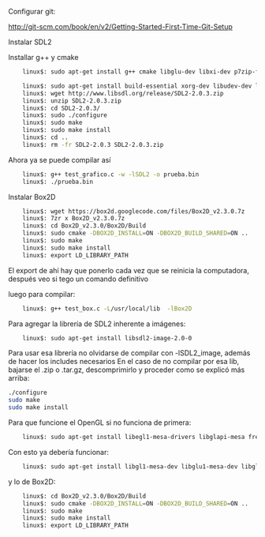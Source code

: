 Configurar git:

http://git-scm.com/book/en/v2/Getting-Started-First-Time-Git-Setup

Instalar SDL2

Installar g++ y cmake

```bash    
    linux$: sudo apt-get install g++ cmake libglu-dev libxi-dev p7zip-full
```



```bash
    linux$: sudo apt-get install build-essential xorg-dev libudev-dev libts-dev libgl1-mesa-dev libglu1-mesa-dev libasound2-dev libpulse-dev libopenal-dev libogg-dev libvorbis-dev libaudiofile-dev libpng12-dev libfreetype6-dev libusb-dev libdbus-1-dev zlib1g-dev libdirectfb-dev 
    linux$: wget http://www.libsdl.org/release/SDL2-2.0.3.zip
	linux$: unzip SDL2-2.0.3.zip
	linux$: cd SDL2-2.0.3/
	linux$: sudo ./configure 
	linux$: sudo make
	linux$: sudo make install
	linux$: cd ..
	linux$: rm -fr SDL2-2.0.3 SDL2-2.0.3.zip 
```


Ahora ya se puede compilar así

```bash    
	linux$: g++ test_grafico.c -w -lSDL2 -o prueba.bin
	linux$: ./prueba.bin
```


Instalar Box2D

```bash
	linux$: wget https://box2d.googlecode.com/files/Box2D_v2.3.0.7z
	linux$: 7zr x Box2D_v2.3.0.7z 
	linux$: cd Box2D_v2.3.0/Box2D/Build
	linux$: sudo cmake -DBOX2D_INSTALL=ON -DBOX2D_BUILD_SHARED=ON ..
	linux$: sudo make
	linux$: sudo make install
	linux$: export LD_LIBRARY_PATH
```

El export de ahí hay que ponerlo cada vez que se reinicia la computadora, después veo si tego un comando definitivo

luego para compilar:

```bash
	linux$: g++ test_box.c -L/usr/local/lib  -lBox2D
```

Para agregar la librería de SDL2 inherente a imágenes:
```bash
	linux$: sudo apt-get install libsdl2-image-2.0-0
```
Para usar esa librería no olvidarse de compilar con -lSDL2_image, además de hacer los includes necesarios
En el caso de no compilar por esa lib, bajarse el .zip o .tar.gz, descomprimirlo y proceder como se explicó más arriba:
```bash
./configure
sudo make
sudo make install
```

Para que funcione el OpenGL si no funciona de primera:
```bash
	linux$: sudo apt-get install libegl1-mesa-drivers libglapi-mesa freeglut3 freeglut3-dbg
```
Con esto ya debería funcionar:
```bash
	linux$: sudo apt-get install libgl1-mesa-dev libglu1-mesa-dev libglu-dev
```
y lo de Box2D:
```bash
	linux$: cd Box2D_v2.3.0/Box2D/Build
	linux$: sudo cmake -DBOX2D_INSTALL=ON -DBOX2D_BUILD_SHARED=ON ..
	linux$: sudo make
	linux$: sudo make install
	linux$: export LD_LIBRARY_PATH
```